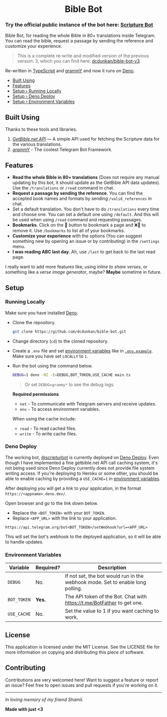 <h1 align="center">Bible Bot</h1>

### Try the official public instance of the bot here: [Scripture Bot](https://telegram.me/scripturbot)

Bible Bot, for reading the whole Bible in 80+ translations inside Telegram. You
can read the bible, request a passage by sending the reference and customize
your experience.

> This is a complete re-write and modified version of the previous version: 3,
> which you can find here:
> [dcdunkan/bible-bot-v3](https://github.com/dcdunkan/bible-bot-v3).

Re-written in [TypeScript](https://typescriptlang.org) and
[grammY](https://grammy.dev/) and now it runs on [Deno](https://deno.land/).

- [Built Using](#built-using)
- [Features](#features)
- [Setup › Running Locally](#running-locally)
- [Setup › Deno Deploy](#deno-deploy)
- [Setup › Environment Variables](#environment-variables)

## Built Using

Thanks to these tools and libraries.

1. _[GetBible.net API](https://getbible.net)_ — A simple API used for fetching
   the Scripture data for the various translations.
2. _[grammY](https://grammy.dev)_ - The coolest Telegram Bot Framework.

## Features

- **Read the whole Bible in 80+ translations** (Does not require any manual
  updating by this bot, it should update as the GetBible API data updates). Use
  the `/translations` or `/read` command in chat.
- **Request a passage by sending the reference**. You can find the accepted book
  names and formats by sending `/valid_references` in chat.
- Set a default translation. You don't have to do `/translations` every time and
  choose one. You can set a default one using `/default`. And this will be used
  when using `/read` command and requesting passages.
- **Bookmarks**. Click on the 🔖 button to bookmark a page and ❌🔖 to remove
  it. Use `/bookmarks` to list all of your bookmarks.
- **Customize your experience** with the options (You can suggest something new
  by opening an issue or by contributing) in the `/settings` menu.
- **I was reading ABC last day.** Ah, use `/last` to get back to the last read
  page.

I really want to add more features like, using _inline to share verses_, or
something like a _verse image generator_, maybe? **Maybe** sometime in future.

## Setup

### Running Locally

Make sure you have installed [Deno](https://deno.land).

- Clone the repository.
  ```bash
  git clone https://github.com/dcdunkan/bible-bot.git
  ```
- Change directory (`cd`) to the cloned repository.
- Create a `.env` file and set [environment variables](#environment-variables)
  like in [`.env.example`](.env.example). Make sure you have set `LOCALLY` to
  `1`.
- Run the bot using the command below.
  ```bash
  DEBUG=1 deno -NI -E=DEBUG,BOT_TOKEN,USE_CACHE main.ts
  ```

  > Or set `DEBUG=grammy*` to see the debug logs.

  **Required permissions**
  - `net` - To communicate with Telegram servers and receive updates.
  - `env` - To access environment variables.

  When using the cache include:
  - `read` - To read cached files.
  - `write` - To write cache files.

### Deno Deploy

The working bot, [@scripturbot](https://telegram.me/scripturbot) is currently
deployed on [Deno Deploy](https://deno.com/deploy). Even though I have
implemented a fine getbible.net API call caching system, it's not being used
since Deno Deploy currently does not provide file system writing access. If
you're deploying to Heroku or some other, you should be able to enable caching
by providing a `USE_CACHE=1` in [environment variables](#environment-variables).

After deploying you will get a link to your application, in the format
`https://<appname>.deno.dev/`.

Open browser and go to the link down below.

- Replace the `<BOT_TOKEN>` with your `BOT_TOKEN`.
- Replace `<APP_URL>` with the link to your application.

`https://api.telegram.org/bot<BOT_TOKEN>/setWebhook?url=<APP_URL>`

This will set the bot's webhook to the deployed application, so it will be able
to handle updates.

### Environment Variables

| Variable    | Required? | Description                                                                    |
| ----------- | --------- | ------------------------------------------------------------------------------ |
| `DEBUG`     | No.       | If not set, the bot would run in the webhook mode. Set to enable long polling. |
| `BOT_TOKEN` | **Yes.**  | The API token of the Bot. Chat with https://t.me/BotFather to get one.         |
| `USE_CACHE` | No.       | Set the value to 1 if you want caching to work.                                |

## License

This application is licensed under the MIT License. See the LICENSE file for
more information on copying and distributing this piece of software.

## Contributing

Contributions are very welcomed here! Want to suggest a feature or report an
issue? Feel free to open issues and pull requests if you're working on it.

---

_In loving memory of my friend Shamil._

**Made with just <3**
